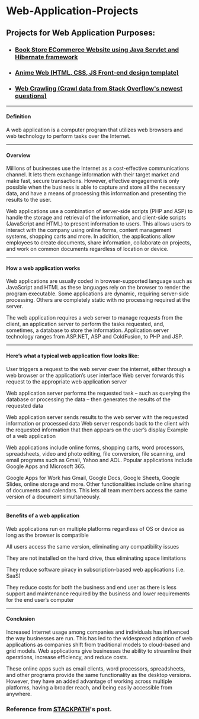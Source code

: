 # Web-Application-Projects
<h2>Projects for Web Application Purposes:</h2>
<ul>
<li><h3><a href="https://github.com/Qyt0109/Book-Store-ECommerce-Website">Book Store ECommerce Website using Java Servlet and Hibernate framework</a></h3></li>
<li><h3><a href="https://github.com/Qyt0109/Anime-Web">Anime Web (HTML, CSS, JS Front-end design template)</a></h3></li>
<li><h3><a href="https://github.com/Qyt0109/Web-Crawling-using-HtmlAgilityPack">Web Crawling (Crawl data from Stack Overflow's newest questions)</a></h3></li>
</ul>
<hr>
<h4>Definition</h4>
<p>A web application is a computer program that utilizes web browsers and web technology to perform tasks over the Internet.</p>
<hr>
<h4>Overview</h4>
<p>Millions of businesses use the Internet as a cost-effective communications channel. It lets them exchange information with their target market and make fast, secure transactions. However, effective engagement is only possible when the business is able to capture and store all the necessary data, and have a means of processing this information and presenting the results to the user.</p>
<p>Web applications use a combination of server-side scripts (PHP and ASP) to handle the storage and retrieval of the information, and client-side scripts (JavaScript and HTML) to present information to users. This allows users to interact with the company using online forms, content management systems, shopping carts and more. In addition, the applications allow employees to create documents, share information, collaborate on projects, and work on common documents regardless of location or device.</p>
<hr>
<h4>How a web application works</h4>
<p>Web applications are usually coded in browser-supported language such as JavaScript and HTML as these languages rely on the browser to render the program executable. Some applications are dynamic, requiring server-side processing. Others are completely static with no processing required at the server.</>
<p>The web application requires a web server to manage requests from the client, an application server to perform the tasks requested, and, sometimes, a database to store the information. Application server technology ranges from ASP.NET, ASP and ColdFusion, to PHP and JSP.</p>
<hr>
<h4>Here’s what a typical web application flow looks like:</h4>
<p>User triggers a request to the web server over the internet, either through a web browser or the application’s user interface
Web server forwards this request to the appropriate web application server</p>
<p>Web application server performs the requested task – such as querying the database or processing the data – then generates the results of the requested data</p>
<p>Web application server sends results to the web server with the requested information or processed data
Web server responds back to the client with the requested information that then appears on the user’s display
Example of a web application</p>
<p>Web applications include online forms, shopping carts, word processors, spreadsheets, video and photo editing, file conversion, file scanning, and email programs such as Gmail, Yahoo and AOL. Popular applications include Google Apps and Microsoft 365.</>
<p>Google Apps for Work has Gmail, Google Docs, Google Sheets, Google Slides, online storage and more. Other functionalities include online sharing of documents and calendars. This lets all team members access the same version of a document simultaneously.</p>
<hr>
<h4>Benefits of a web application</h4>
<p>Web applications run on multiple platforms regardless of OS or device as long as the browser is compatible</p>
<p>All users access the same version, eliminating any compatibility issues</p>
<p>They are not installed on the hard drive, thus eliminating space limitations</p>
<p>They reduce software piracy in subscription-based web applications (i.e. SaaS)</p>
<p>They reduce costs for both the business and end user as there is less support and maintenance required by the business and lower requirements for the end user’s computer</p>
<hr>
<h4>Conclusion</h4>
<p>Increased Internet usage among companies and individuals has influenced the way businesses are run. This has led to the widespread adoption of web applications as companies shift from traditional models to cloud-based and grid models. Web applications give businesses the ability to streamline their operations, increase efficiency, and reduce costs.</p>
<p>These online apps such as email clients, word processors, spreadsheets, and other programs provide the same functionality as the desktop versions. However, they have an added advantage of working across multiple platforms, having a broader reach, and being easily accessible from anywhere.</p>
<h3>Reference from <a href="https://www.stackpath.com/edge-academy/what-is-a-web-application/">STACKPATH</a>'s post.</h3>
